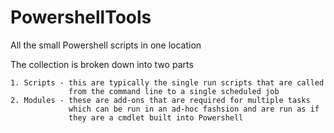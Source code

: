 # PowershellTools
All the small Powershell scripts in one location

The collection is broken down into two parts

    1. Scripts - this are typically the single run scripts that are called 
                 from the command line to a single scheduled job
    2. Modules - these are add-ons that are required for multiple tasks
                 which can be run in an ad-hoc fashsion and are run as if 
                 they are a cmdlet built into Powershell





